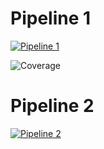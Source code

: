 # Pipeline 1

[![Pipeline 1](https://github.com/tngye/vttp-project/actions/workflows/main.yaml/badge.svg)](https://github.com/tngye/vttp-project/actions/workflows/main.yaml)

![Coverage](https://dospaces.sgp1.digitaloceanspaces.com/coverage/vttp-project/jacoco.svg)

# Pipeline 2

[![Pipeline 2](https://github.com/tngye/vttp-project/actions/workflows/deploy.yaml/badge.svg)](https://github.com/tngye/vttp-project/actions/workflows/deploy.yaml)